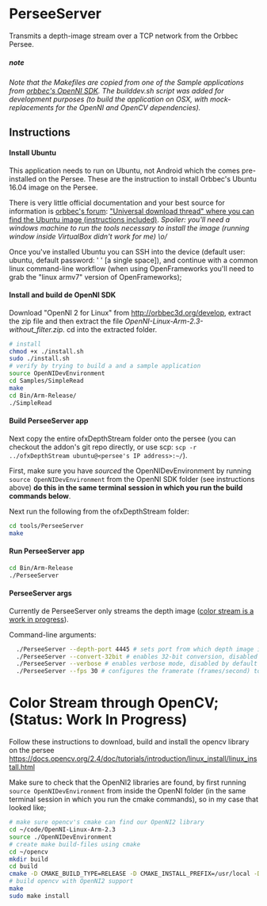# PerseeServer
Transmits a depth-image stream over a TCP network from the Orbbec Persee.

##### note
_Note that the Makefiles are copied from one of the Sample applications from [orbbec's OpenNI SDK](https://github.com/orbbec/OpenNI2). The builddev.sh script was added for development purposes (to build the application on OSX, with mock-replacements for the OpenNI and OpenCV dependencies)._

## Instructions

#### Install Ubuntu
This application needs to run on Ubuntu, not Android which the comes pre-installed on the Persee. These are the instruction to install Orbbec's Ubuntu 16.04 image on the Persee.

There is very little official documentation and your best source for information is [orbbec's forum](https://3dclub.orbbec3d.com): ["Universal download thread" where you can find the Ubuntu image (instructions included)](https://3dclub.orbbec3d.com/t/universal-download-thread-for-persee/694). _Spoiler: you'll need a windows machine to run the tools necessary to install the image (running window inside VirtualBox didn't work for me) \o/_

Once you've installed Ubuntu you can SSH into the device (default user: ubuntu, default password: ' ' [a single space]), and continue with a common linux command-line workflow (when using OpenFrameworks you'll need to grab the "linux armv7" version of OpenFrameworks);

#### Install and build de OpenNI SDK
Download "OpenNI 2 for Linux" from http://orbbec3d.org/develop, extract the zip file and then extract the file *OpenNI-Linux-Arm-2.3-without_filter.zip*. cd into the extracted folder.

```bash
# install
chmod +x ./install.sh
sudo ./install.sh
# verify by trying to build a and a sample application
source OpenNIDevEnvironment
cd Samples/SimpleRead
make
cd Bin/Arm-Release/
./SimpleRead
```

#### Build PerseeServer app
Next copy the entire ofxDepthStream folder onto the persee (you can checkout the addon's git repo directly, or use scp: ```scp -r ../ofxDepthStream ubuntu@<persee's IP address>:~/```).

First, make sure you have _sourced_ the OpenNIDevEnvironment by running ```source OpenNIDevEnvironment``` from the OpenNI SDK folder (see instructions above) **do this in the same terminal session in which you run the build commands below**.

Next run the following from the ofxDepthStream folder:
```bash
cd tools/PerseeServer
make
```

#### Run PerseeServer app
```bash
cd Bin/Arm-Release
./PerseeServer
```

#### PerseeServer args
Currently de PerseeServer only streams the depth image ([color stream is a work in progress](https://3dclub.orbbec3d.com/t/color-stream-using-opencv-on-persee-with-ubuntu-16-04/1459)).

Command-line arguments:
```bash
  ./PerseeServer --depth-port 4445 # sets port from which depth image is streamed, 4445 by default
  ./PerseeServer --convert-32bit # enables 32-bit conversion, disabled by default (sends 16-bit)
  ./PerseeServer --verbose # enables verbose mode, disabled by default
  ./PerseeServer --fps 30 # configures the framerate (frames/second) to transmit (60 by default, though it's not guaranteed that this framerate is achieved)
```

# Color Stream through OpenCV; (Status: Work In Progress)

Follow these instructions to download, build and install the opencv library on the persee
https://docs.opencv.org/2.4/doc/tutorials/introduction/linux_install/linux_install.html

Make sure to check that the OpenNI2 libraries are found, by first running ```source OpenNIDevEnvironment``` from inside the
OpenNI folder (in the same terminal session in which you run the cmake commands), so in my case that looked like;
```bash
# make sure opencv's cmake can find our OpenNI2 library
cd ~/code/OpenNI-Linux-Arm-2.3
source ./OpenNIDevEnvironment
# create make build-files using cmake
cd ~/opencv
mkdir build
cd build
cmake -D CMAKE_BUILD_TYPE=RELEASE -D CMAKE_INSTALL_PREFIX=/usr/local -D WITH_OPENNI2=ON -D ..
# build opencv with OpenNI2 support
make
sudo make install
```
